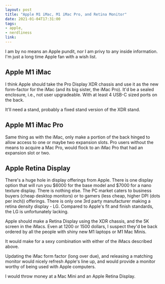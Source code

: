 ```yaml
---
layout: post
title: "Apple M1 iMac, M1 iMac Pro, and Retina Monitor"
date: 2021-01-04T17:31:00
tags:
- apple,
- nerdliness
link:
---
```

I am by no means an Apple pundit, nor I am privy to any inside information. I'm just a long time
Apple fan with a wish list.

## Apple M1 iMac
I think Apple should take the Pro Display XDR chassis and use it as the new form-factor for the iMac
(and its big sister, the iMac Pro). It'd be a sealed enclosure, i.e., not user upgradeable. With at
least 4 USB-C sized ports on the back.

It'll need a stand, probably a fixed stand version of the XDR stand.

## Apple M1 iMac Pro
Same thing as with the iMac, only make a portion of the back hinged to allow access to one or maybe
two expansion slots. Pro users without the means to acquire a Mac Pro, would flock to an iMac Pro
that had an expansion slot or two.

## Apple Retina Display
There's a huge hole in display offerings from Apple. There is one display option that will run you
$6000 for the base model and $7000 for a nano texture display. There is nothing else. The PC market
caters to business buyers (cheap desktop monitors) or to gamers (less cheap, higher DPI (dots per
inch)) offerings. There is only one 3rd party manufacturer making a retina density display - LG.
Compared to Apple's fit and finish standards, the LG is unfortunately lacking.

Apple should make a Retina Display using the XDR chassis, and the 5K screen in the iMacs. Even at 1200
or 1500 dollars, I suspect they'd be back ordered by all the people with shiny new M1 laptops or M1 Mac
Minis.

It would make for a sexy combination with either of the iMacs described above.

Updating the iMac form factor (long over due), and releasing a matching monitor would nicely refresh
Apple's line up, and would provide a monitor worthy of being used with Apple computers.

I would throw money at a Mac Mini and an Apple Retina Display.
